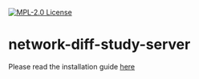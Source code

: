 [![MPL-2.0 License](https://img.shields.io/badge/license-MPL_2.0-blue.svg)](https://www.mozilla.org/en-US/MPL/2.0/)

# network-diff-study-server

Please read the installation guide [here](https://github.com/itesla/network-diff-deployment)
